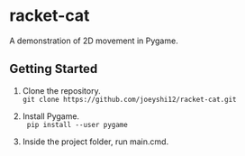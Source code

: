 # racket-cat
A demonstration of 2D movement in Pygame.

## Getting Started
1. Clone the repository. \
```git clone https://github.com/joeyshi12/racket-cat.git```

2. Install Pygame. \
``` pip install --user pygame```

3. Inside the project folder, run main.cmd.
